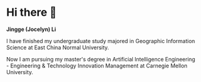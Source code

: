 # Hi there 👋

**Jingge (Jocelyn) Li**

I have finished my undergraduate study majored in Geographic Information Science at East China Normal University.

Now I am pursuing my master's degree in Artificial Intelligence Engineering - Engineering & Technology Innovation Management at Carnegie Mellon University.

<!--
**JocelynGLi/JocelynGLi** is a ✨ _special_ ✨ repository because its `README.md` (this file) appears on your GitHub profile.

Here are some ideas to get you started:

- 🔭 I’m currently working on ...
- 🌱 I’m currently learning ...
- 👯 I’m looking to collaborate on ...
- 🤔 I’m looking for help with ...
- 💬 Ask me about ...
- 📫 How to reach me: ...
- 😄 Pronouns: ...
- ⚡ Fun fact: ...
-->

